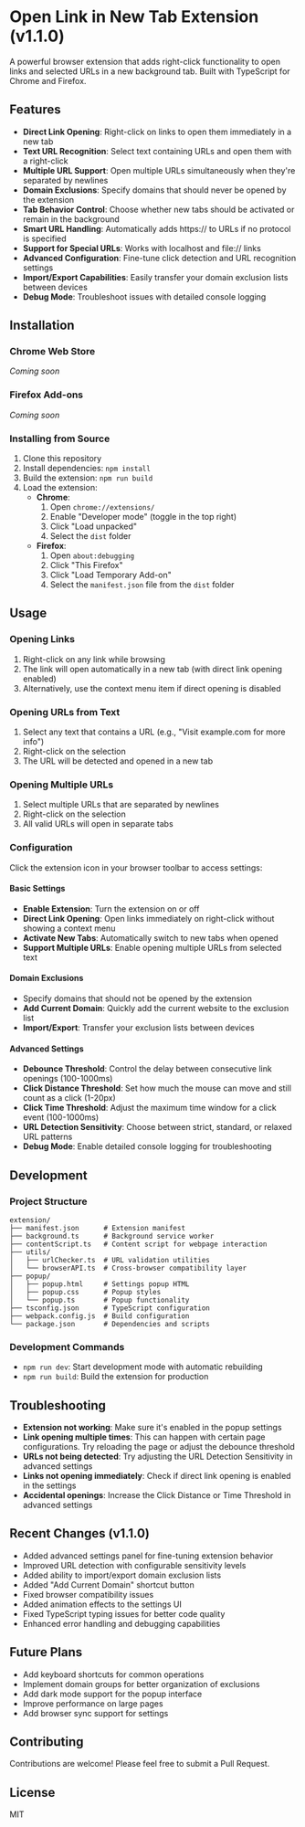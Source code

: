 # Open Link in New Tab Extension (v1.1.0)

A powerful browser extension that adds right-click functionality to open links and selected URLs in a new background tab. Built with TypeScript for Chrome and Firefox.

## Features

- **Direct Link Opening**: Right-click on links to open them immediately in a new tab
- **Text URL Recognition**: Select text containing URLs and open them with a right-click
- **Multiple URL Support**: Open multiple URLs simultaneously when they're separated by newlines
- **Domain Exclusions**: Specify domains that should never be opened by the extension
- **Tab Behavior Control**: Choose whether new tabs should be activated or remain in the background
- **Smart URL Handling**: Automatically adds https:// to URLs if no protocol is specified
- **Support for Special URLs**: Works with localhost and file:// links
- **Advanced Configuration**: Fine-tune click detection and URL recognition settings
- **Import/Export Capabilities**: Easily transfer your domain exclusion lists between devices
- **Debug Mode**: Troubleshoot issues with detailed console logging

## Installation

### Chrome Web Store

*Coming soon*

### Firefox Add-ons

*Coming soon*

### Installing from Source

1. Clone this repository
2. Install dependencies: `npm install`
3. Build the extension: `npm run build`
4. Load the extension:
   - **Chrome**: 
     1. Open `chrome://extensions/`
     2. Enable "Developer mode" (toggle in the top right)
     3. Click "Load unpacked"
     4. Select the `dist` folder
   - **Firefox**: 
     1. Open `about:debugging`
     2. Click "This Firefox"
     3. Click "Load Temporary Add-on"
     4. Select the `manifest.json` file from the `dist` folder

## Usage

### Opening Links

1. Right-click on any link while browsing
2. The link will open automatically in a new tab (with direct link opening enabled)
3. Alternatively, use the context menu item if direct opening is disabled

### Opening URLs from Text

1. Select any text that contains a URL (e.g., "Visit example.com for more info")
2. Right-click on the selection
3. The URL will be detected and opened in a new tab

### Opening Multiple URLs

1. Select multiple URLs that are separated by newlines
2. Right-click on the selection
3. All valid URLs will open in separate tabs

### Configuration

Click the extension icon in your browser toolbar to access settings:

#### Basic Settings
- **Enable Extension**: Turn the extension on or off
- **Direct Link Opening**: Open links immediately on right-click without showing a context menu
- **Activate New Tabs**: Automatically switch to new tabs when opened
- **Support Multiple URLs**: Enable opening multiple URLs from selected text

#### Domain Exclusions
- Specify domains that should not be opened by the extension
- **Add Current Domain**: Quickly add the current website to the exclusion list
- **Import/Export**: Transfer your exclusion lists between devices

#### Advanced Settings
- **Debounce Threshold**: Control the delay between consecutive link openings (100-1000ms)
- **Click Distance Threshold**: Set how much the mouse can move and still count as a click (1-20px)
- **Click Time Threshold**: Adjust the maximum time window for a click event (100-1000ms)
- **URL Detection Sensitivity**: Choose between strict, standard, or relaxed URL patterns
- **Debug Mode**: Enable detailed console logging for troubleshooting

## Development

### Project Structure

```
extension/
├── manifest.json      # Extension manifest
├── background.ts      # Background service worker
├── contentScript.ts   # Content script for webpage interaction
├── utils/
│   ├── urlChecker.ts  # URL validation utilities
│   └── browserAPI.ts  # Cross-browser compatibility layer
├── popup/
│   ├── popup.html     # Settings popup HTML
│   ├── popup.css      # Popup styles
│   └── popup.ts       # Popup functionality
├── tsconfig.json      # TypeScript configuration
├── webpack.config.js  # Build configuration
└── package.json       # Dependencies and scripts
```

### Development Commands

- `npm run dev`: Start development mode with automatic rebuilding
- `npm run build`: Build the extension for production

## Troubleshooting

- **Extension not working**: Make sure it's enabled in the popup settings
- **Link opening multiple times**: This can happen with certain page configurations. Try reloading the page or adjust the debounce threshold
- **URLs not being detected**: Try adjusting the URL Detection Sensitivity in advanced settings
- **Links not opening immediately**: Check if direct link opening is enabled in the settings
- **Accidental openings**: Increase the Click Distance or Time Threshold in advanced settings

## Recent Changes (v1.1.0)

- Added advanced settings panel for fine-tuning extension behavior
- Improved URL detection with configurable sensitivity levels
- Added ability to import/export domain exclusion lists
- Added "Add Current Domain" shortcut button
- Fixed browser compatibility issues
- Added animation effects to the settings UI
- Fixed TypeScript typing issues for better code quality
- Enhanced error handling and debugging capabilities

## Future Plans

- Add keyboard shortcuts for common operations
- Implement domain groups for better organization of exclusions
- Add dark mode support for the popup interface
- Improve performance on large pages
- Add browser sync support for settings

## Contributing

Contributions are welcome! Please feel free to submit a Pull Request.

## License

MIT 